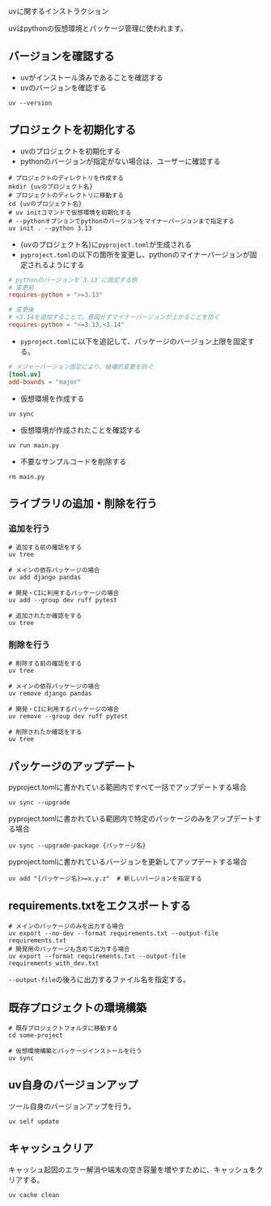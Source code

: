  uvに関するインストラクション

uvはpythonの仮想環境とパッケージ管理に使われます。

## バージョンを確認する

- uvがインストール済みであることを確認する
- uvのバージョンを確認する

```shell
uv --version
```

## プロジェクトを初期化する

- uvのプロジェクトを初期化する
- pythonのバージョンが指定がない場合は、ユーザーに確認する

```shell
# プロジェクトのディレクトリを作成する
mkdir {uvのプロジェクト名}
# プロジェクトのディレクトリに移動する
cd {uvのプロジェクト名}
# uv initコマンドで仮想環境を初期化する
# --pythonオプションでpythonのバージョンをマイナーバージョンまで指定する
uv init . --python 3.13
```

- {uvのプロジェクト名}に`pyproject.toml`が生成される
- `pyproject.toml`の以下の箇所を変更し、pythonのマイナーバージョンが固定されるようにする

```toml
# pythonのバージョンを`3.13`に固定する例
# 変更前
requires-python = ">=3.13"

# 変更後
# <3.14を追加することで、意図せずマイナーバージョンが上がることを防ぐ
requires-python = ">=3.13,<3.14"
```

- `pyproject.toml`に以下を追記して、パッケージのバージョン上限を固定する。

```toml
# メジャーバージョン固定により、破壊的変更を防ぐ
[tool.uv]
add-bounds = "major"
```

- 仮想環境を作成する

```shell
uv sync
```

- 仮想環境が作成されたことを確認する

```shell
uv run main.py
```

- 不要なサンプルコードを削除する

```shell
rm main.py
```

## ライブラリの追加・削除を行う

### 追加を行う

```shell
# 追加する前の確認をする
uv tree

# メインの依存パッケージの場合
uv add django pandas

# 開発・CIに利用するパッケージの場合
uv add --group dev ruff pytest

# 追加されたか確認をする
uv tree
```

### 削除を行う

```shell
# 削除する前の確認をする
uv tree

# メインの依存パッケージの場合
uv remove django pandas

# 開発・CIに利用するパッケージの場合
uv remove --group dev ruff pytest

# 削除されたか確認をする
uv tree
```

## パッケージのアップデート

pyproject.tomlに書かれている範囲内ですべて一括でアップデートする場合

```shell
uv sync --upgrade
```

pyproject.tomlに書かれている範囲内で特定のパッケージのみをアップデートする場合

```shell
uv sync --upgrade-package {パッケージ名}
```

pyproject.tomlに書かれているバージョンを更新してアップデートする場合

```shell
uv add "{パッケージ名}>=x.y.z"  # 新しいバージョンを指定する
```

## requirements.txtをエクスポートする

```shell
# メインのパッケージのみを出力する場合
uv export --no-dev --format requirements.txt --output-file requirements.txt
# 開発用のパッケージも含めて出力する場合
uv export --format requirements.txt --output-file requirements_with_dev.txt
```

`--output-file`の後ろに出力するファイル名を指定する。

## 既存プロジェクトの環境構築

```shell
# 既存プロジェクトフォルダに移動する
cd some-project

# 仮想環境構築とパッケージインストールを行う
uv sync
```

## uv自身のバージョンアップ

ツール自身のバージョンアップを行う。

```shell
uv self update
```

## キャッシュクリア

キャッシュ起因のエラー解消や端末の空き容量を増やすために、キャッシュをクリアする。

```shell
uv cache clean
```